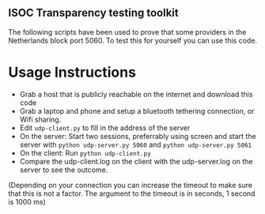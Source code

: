 ISOC Transparency testing toolkit
---------------------------------

The following scripts have been used to prove that some providers in the Netherlands block port 5060.
To test this for yourself you can use this code.

Usage Instructions
==================

- Grab a host that is publicly reachable on the internet and download this code
- Grab a laptop and phone and setup a bluetooth tethering connection, or Wifi sharing.
- Edit `udp-client.py` to fill in the address of the server
- On the server: Start two sessions, preferrably using screen and start the server with `python udp-server.py 5060` and `python udp-server.py 5061`
- On the client: Run `python udp-client.py`
- Compare the udp-client.log on the client with the udp-server.log on the server to see the outcome.

(Depending on your connection you can increase the timeout to make sure that this is not a factor. The argument to the timeout is in seconds, 1 second is 1000 ms)